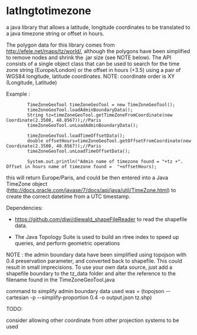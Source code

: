 latlngtotimezone
================

a java library that allows a latitude, longitude coordinates to be translated to a java timezone string or offset in hours. 

The polygon data for this library comes from http://efele.net/maps/tz/world/, although the polygons have been simplified to remove nodes and shrink the .jar size (see NOTE below).
The API consists of a single object class that can be used to search for the time zone string (Europe/London) or the offset in hours (+3.5) using a pair of WGS84 longitude, latitude coordinates. NOTE: coordinate order is XY (Longitude, Latitude)

Example :

```
	    TimeZoneGeoTool timeZoneGeoTool = new TimeZoneGeoTool();
		timeZoneGeoTool.loadAdminBoundaryData();
		String tz=timeZoneGeoTool.getTimeZoneFromCoordinate(new Coordinate(2.3508, 48.8567));//Paris
		timeZoneGeoTool.unLoadAdminBoundaryData();
		
		timeZoneGeoTool.loadTimeOffsetData();
        double offsetHours=timeZoneGeoTool.getOffsetFromCoordinate(new Coordinate(2.3508, 48.8567));//Paris
        timeZoneGeoTool.unLoadTimeOffsetData();
		
		System.out.println("Admin name of timezone found = "+tz +". Offset in hours name of timezone found =  "+offsetHours);
```

this will return Europe/Paris, and could be then entered into a Java TimeZone object (http://docs.oracle.com/javase/7/docs/api/java/util/TimeZone.html) to create the correct datetime from a UTC timestamp.

Dependencies:

- https://github.com/diwi/diewald_shapeFileReader to read the shapefile data. 

- The Java Topology Suite is used to build an rtree index to speed up queries, and perform geometric operations

NOTE : the admin boundary data have been simplified using topojson with 0.4 preservation parameter, and converted back
to shapefile. This could result in small imprecisions. To use your own data source, just add a shapefile boundary to the tz_data folder
and alter the reference to the filename found in the TimeZoneGeoTool.java

command to simplify admin boundary data used was = (topojson --cartesian -p --simplify-proportion 0.4 -o output.json tz.shp)

TODO:

consider allowing other coordinate from other projection systems to be used
